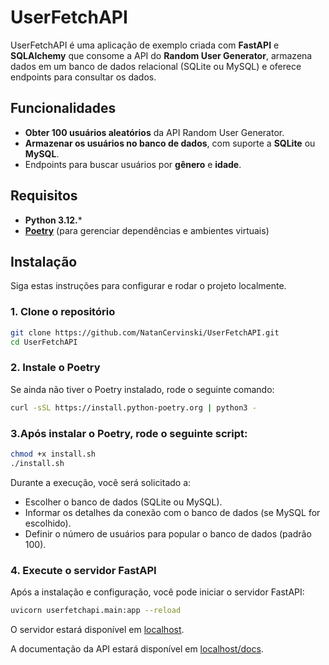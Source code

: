 # UserFetchAPI

UserFetchAPI é uma aplicação de exemplo criada com **FastAPI** e **SQLAlchemy** que consome a API do **Random User Generator**, armazena dados em um banco de dados relacional (SQLite ou MySQL) e oferece endpoints para consultar os dados.

## Funcionalidades

- **Obter 100 usuários aleatórios** da API Random User Generator.
- **Armazenar os usuários no banco de dados**, com suporte a **SQLite** ou **MySQL**.
- Endpoints para buscar usuários por **gênero** e **idade**.

## Requisitos

- **Python 3.12.***
- **[Poetry](https://python-poetry.org/)** (para gerenciar dependências e ambientes virtuais)

## Instalação

Siga estas instruções para configurar e rodar o projeto localmente.

### 1. Clone o repositório

```bash
git clone https://github.com/NatanCervinski/UserFetchAPI.git
cd UserFetchAPI
```

### 2. Instale o Poetry

Se ainda não tiver o Poetry instalado, rode o seguinte comando:
```bash
curl -sSL https://install.python-poetry.org | python3 -
```

### 3.Após instalar o Poetry, rode o seguinte script:

```bash
chmod +x install.sh
./install.sh
```
Durante a execução, você será solicitado a:

   - Escolher o banco de dados (SQLite ou MySQL).
   - Informar os detalhes da conexão com o banco de dados (se MySQL for escolhido).
   - Definir o número de usuários para popular o banco de dados (padrão 100).

### 4. Execute o servidor FastAPI

Após a instalação e configuração, você pode iniciar o servidor FastAPI:
```bash
uvicorn userfetchapi.main:app --reload
```
O servidor estará disponível em [localhost](http://127.0.0.1:8000).

A documentação da API estará disponível em [localhost/docs](http://127.0.0.1:8000/docs).


